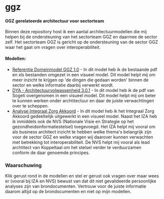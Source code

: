 # ggz
#### GGZ gerelateerde architectuur voor sectorteam
Binnen deze repository host ik een aantal architectuurmodellen die mij helpen bij de ondersteuning van het sectorteam GGZ en daarmee de sector zelf.
Het sectorteam GGZ is gericht op de ondersteuning van de sector GGZ waar het gaat om vragen over interoperabiliteit.

#### Modellen:
- [Referentie Domeinmodel GGZ 1.0](https://vzvznl.github.io/ggz/RM_RDG/index.html?view=id-1ae7b1652a4344aba8cabe48389322b6) - In dit model heb ik de bestaande pdf en xls bestanden omgezet in een visueel model. Dit model helpt mij om meer inzicht te krijgen op 'de dingen die gedaan worden' binnen de sector en welke informatie daarbij verwerkt wordt.
- [DYA - Architectuurvolwassenheid 3.0.1](https://vzvznl.github.io/ggz/RM_DYA_VOLW/index.html?view=id-9051f5cb6330440ab227016dc486d0c8) - In dit model heb ik de pdf van Sogeti overgenomen in een visueel model. Dit model helpt mij om beter te kunnen werken onder archtitectuur en daar de juiste verwachtingen over te scheppen.
- [Analyse Integraal Zorg Akkoord](https://vzvznl.github.io/ggz/RM_IZA/index.html?view=id-683b2f142f7049f4906691818671e8a9) - In dit model heb ik het Integraal Zorg Akkoord gedeeltelijk uitgewerkt in een visueel model. Naast het IZA heb ik inmiddels ook de NVS (Nationale Visie en Strategie op het gezondheidsinformatiestelsel) toegevoegd. Het IZA helpt mij vooral om als business architect inzicht te hebben welke thema's belangrijk zijn voor de sector GGZ en welke vragen wij daarover kunnen verwachten met betrekking tot interoperabiliteit. De NVS helpt mij vooral als lead archtitect van Koppeltaal om het stelsel verder te verduurzamen conform de daar genoemde principes.

### Waarschuwing
Klik gerust rond in de modellen en stel er gerust ook vragen over maar wees er (vooral bij IZA en NVS) bewust van dat dit niet gevalideerde persoonlijke analyses zijn van brondocumenten. Vertrouw voor de juiste informatie daarom altijd op de brondocumenten en niet op mijn modellen.
